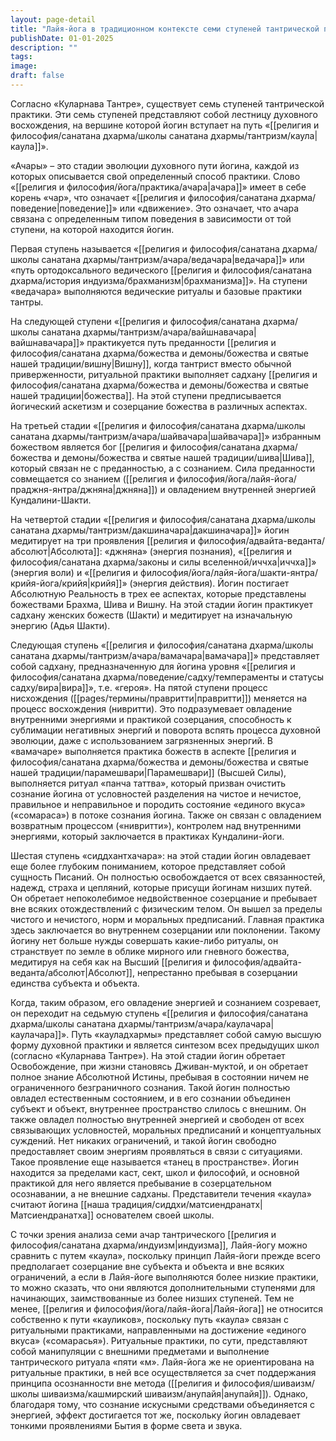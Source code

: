 ```yaml
---
layout: page-detail
title: "Лайя-йога в традиционном контексте семи ступеней тантрической практики индуизма"
publishDate: 01-01-2025
description: ""
tags:
image:
draft: false
---
```

Согласно «Куларнава Тантре», существует семь ступеней тантрической практики. Эти семь ступеней представляют собой лестницу духовного восхождения, на вершине которой йогин вступает на путь «[[религия и философия/санатана дхарма/школы санатана дхармы/тантризм/каула|каула]]». 

 «Ачары» – это стадии эволюции духовного пути йогина, каждой из которых описывается свой определенный способ практики. Слово «[[религия и философия/йога/практика/ачара|ачара]]» имеет в себе корень «чар», что означает «[[религия и философия/санатана дхарма/поведение|поведение]]» или «движение». Это означает, что ачара связана с определенным типом поведения в зависимости от той ступени, на которой находится йогин.

 Первая ступень называется «[[религия и философия/санатана дхарма/школы санатана дхармы/тантризм/ачара/ведачара|ведачара]]» или «путь ортодоксального ведического [[религия и философия/санатана дхарма/история индуизма/брахманизм|брахманизма]]». На ступени «ведачара» выполняются ведические ритуалы и базовые практики тантры. 

 На следующей ступени «[[религия и философия/санатана дхарма/школы санатана дхармы/тантризм/ачара/вайшнавачара|вайшнавачара]]» практикуется путь преданности [[религия и философия/санатана дхарма/божества и демоны/божества и святые нашей традиции/вишну|Вишну]], когда тантрист вместо обычной приверженности, ритуальной практики выполняет садхану [[религия и философия/санатана дхарма/божества и демоны/божества и святые нашей традиции|божества]]. На этой ступени предписывается йогический аскетизм и созерцание божества в различных аспектах.

 На третьей стадии «[[религия и философия/санатана дхарма/школы санатана дхармы/тантризм/ачара/шайвачара|шайвачара]]» избранным божеством является бог [[религия и философия/санатана дхарма/божества и демоны/божества и святые нашей традиции/шива|Шива]], который связан не с преданностью, а с сознанием. Сила преданности совмещается со знанием ([[религия и философия/йога/лайя-йога/праджня-янтра/джняна|джняна]]) и овладением внутренней энергией Кундалини-Шакти.

 На четвертой стадии «[[религия и философия/санатана дхарма/школы санатана дхармы/тантризм/дакшиначара|дакшиначара]]» йогин медитирует на три проявления [[религия и философия/адвайта-веданта/абсолют|Абсолюта]]: «джняна» (энергия познания), «[[религия и философия/санатана дхарма/законы и силы вселенной/иччха|иччха]]» (энергия воли) и «[[религия и философия/йога/лайя-йога/шакти-янтра/крийя-йога/крийя|крийя]]» (энергия действия). Йогин постигает Абсолютную Реальность в трех ее аспектах, которые представлены божествами Брахма, Шива и Вишну. На этой стадии йогин практикует садхану женских божеств (Шакти) и медитирует на изначальную энергию (Адья Шакти). 

 Следующая ступень «[[религия и философия/санатана дхарма/школы санатана дхармы/тантризм/ачара/вамачара|вамачара]]» представляет собой садхану, предназначенную для йогина уровня «[[религия и философия/санатана дхарма/поведение/садху/темпераменты и статусы садху/вира|вира]]», т.е. «героя». На пятой ступени процесс нисхождения ([[pages/термины/правритти|правритти]]) меняется на процесс восхождения (нивритти). Это подразумевает овладение внутренними энергиями и практикой созерцания, способность к сублимации негативных энергий и поворота вспять процесса духовной эволюции, даже с использованием загрязненных энергий. В «вамачаре» выполняется практика божеств в аспекте [[религия и философия/санатана дхарма/божества и демоны/божества и святые нашей традиции/парамешвари|Парамешвари]] (Высшей Силы), выполняется ритуал «панча таттва», который призван очистить сознание йогина от условностей разделения на чистое и нечистое, правильное и неправильное и породить состояние «единого вкуса» («сомараса») в потоке сознания йогина. Также он связан с овладением возвратным процессом («нивритти»), контролем над внутренними энергиями, который заключается в практиках Кундалини-йоги.

 Шестая ступень «сиддхантхачара»: на этой стадии йогин овладевает еще более глубоким пониманием, которое представляет собой сущность Писаний. Он полностью освобождается от всех связанностей, надежд, страха и цепляний, которые присущи йогинам низших путей. Он обретает непоколебимое недвойственное созерцание и пребывает вне всяких отождествлений с физическим телом. Он вышел за пределы чистого и нечистого, норм и моральных предписаний. Главная практика здесь заключается во внутреннем созерцании или поклонении. Такому йогину нет больше нужды совершать какие-либо ритуалы, он странствует по земле в облике мирного или гневного божества, медитируя на себя как на Высший [[религия и философия/адвайта-веданта/абсолют|Абсолют]], непрестанно пребывая в созерцании единства субъекта и объекта. 

 Когда, таким образом, его овладение энергией и сознанием созревает, он переходит на седьмую ступень «[[религия и философия/санатана дхарма/школы санатана дхармы/тантризм/ачара/каулачара|каулачара]]». Путь «кауладхармы» представляет собой самую высшую форму духовной практики и является синтезом всех предыдущих школ (согласно «Куларнава Тантре»). На этой стадии йогин обретает Освобождение, при жизни становясь Дживан-муктой, и он обретает полное знание Абсолютной Истины, пребывая в состоянии ничем не ограниченного безграничного сознания. Такой йогин полностью овладел естественным состоянием, и в его сознании объединен субъект и объект, внутреннее пространство слилось с внешним. Он также овладел полностью внутренней энергией и свободен от всех связывающих условностей, моральных предписаний и концептуальных суждений. Нет никаких ограничений, и такой йогин свободно предоставляет своим энергиям проявляться в связи с ситуациями. Такое проявление еще называется «танец в пространстве». Йогин находится за пределами каст, сект, школ и философий, и основной практикой для него является пребывание в созерцательном осознавании, а не внешние садханы. Представители течения «каула» считают йогина [[наша традиция/сиддхи/матсиендранатх|Матсиендранатха]] основателем своей школы. 

 С точки зрения анализа семи ачар тантрического [[религия и философия/санатана дхарма/индуизм|индуизма]], Лайя-йогу можно сравнить с путем «каула», поскольку принцип Лайя-йоги прежде всего предполагает созерцание вне субъекта и объекта и вне всяких ограничений, а если в Лайя-йоге выполняются более низкие практики, то можно сказать, что они являются дополнительными ступенями для начинающих, заимствованные из более низших ступеней. Тем не менее, [[религия и философия/йога/лайя-йога|Лайя-йога]] не относится собственно к пути «кауликов», поскольку путь «каула» связан с ритуальными практиками, направленными на достижение «единого вкуса» («сомарасья»). Ритуальные практики, по сути, представляют собой манипуляции с внешними предметами и выполнение тантрического ритуала «пяти «м». Лайя-йога же не ориентирована на ритуальные практики, в ней все осуществляется за счет поддержания принципа осознанности вне метода ([[религия и философия/шиваизм/школы шиваизма/кашмирский шиваизм/анупайя|анупайя]]). Однако, благодаря тому, что сознание искусными средствами объединяется с энергией, эффект достигается тот же, поскольку йогин овладевает тонкими проявлениями Бытия в форме света и звука. 
